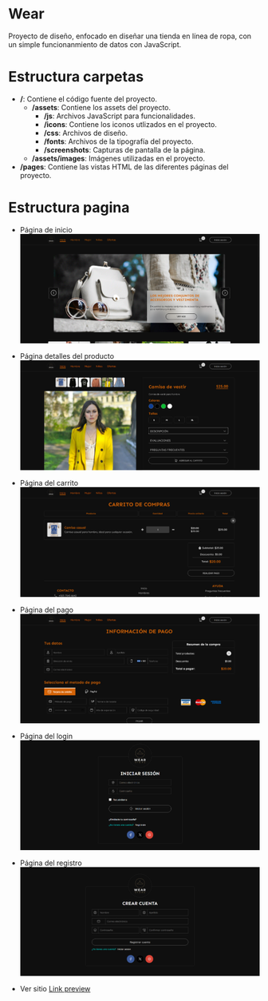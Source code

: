# Wear

Proyecto de diseño, enfocado en diseñar una tienda en línea de ropa, con un simple funcionanmiento de datos con JavaScript.

# Estructura carpetas 

- **/**: Contiene el código fuente del proyecto.
  - **/assets**: Contiene los assets del proyecto.
    - **/js**: Archivos JavaScript para funcionalidades.
    - **/icons**: Contiene los iconos utlizados en el proyecto.
    - **/css**: Archivos de diseño.
    - **/fonts**: Archivos de la tipografía del proyecto.
    - **/screenshots**: Capturas de pantalla de la página.
  - **/assets/images**: Imágenes utilizadas en el proyecto.
- **/pages**: Contiene las vistas HTML de las diferentes páginas del proyecto.


# Estructura pagina

- Página de inicio
![](assets/screenshots/index.png)

- Página detalles del producto
![](assets/screenshots/product-single.png)

- Página del carrito
![](assets/screenshots/cart.png)

- Página del pago
![](assets/screenshots/payment.png)

- Página del login
![](assets/screenshots/login.png)

- Página del registro
![](assets/screenshots/register.png)


- Ver sitio
[Link preview](https://wear-willianarevalos-projects.vercel.app/)

